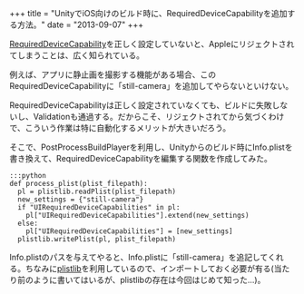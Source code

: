 +++
title = "UnityでiOS向けのビルド時に、RequiredDeviceCapabilityを追加する方法。"
date = "2013-09-07"
+++

[RequiredDeviceCapability][]を正しく設定していないと、Appleにリジェクトされてしまうことは、広く知られている。

例えば、アプリに静止画を撮影する機能がある場合、このRequiredDeviceCapabilityに「still-camera」を追加してやらないといけない。

RequiredDeviceCapabilityは正しく設定されていなくても、ビルドに失敗しないし、Validationも通過する。だからこそ、リジェクトされてから気づくわけで、こういう作業は特に自動化するメリットが大きいだろう。

そこで、PostProcessBuildPlayerを利用し、Unityからのビルド時にInfo.plistを書き換えて、RequiredDeviceCapabilityを編集する関数を作成してみた。

    :::python
    def process_plist(plist_filepath):
      pl = plistlib.readPlist(plist_filepath)
	  new_settings = {"still-camera"}
	  if "UIRequiredDeviceCapabilities" in pl:
	    pl["UIRequiredDeviceCapabilities"].extend(new_settings)
	  else:
        pl["UIRequiredDeviceCapabilities"] = [new_settings]
	  plistlib.writePlist(pl, plist_filepath)

Info.plistのパスを与えてやると、Info.plistに「still-camera」を追記してくれる。ちなみに[plistlib][]を利用しているので、インポートしておく必要が有る(当たり前のように書いてはいるが、plistlibの存在は今回はじめて知った...)。

  [RequiredDeviceCapability]: https://developer.apple.com/library/ios/documentation/general/Reference/InfoPlistKeyReference/Articles/iPhoneOSKeys.html
  [plistlib]: http://docs.python.jp/2/library/plistlib.html

